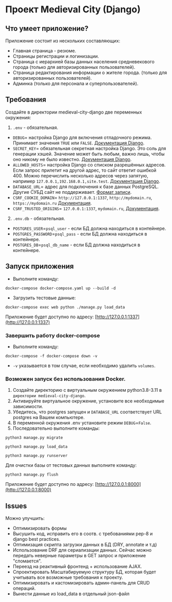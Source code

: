 # Проект Medieval City (Django)

## Что умеет приложение? 

Приложение состоит из нескольких составляющих:
- Главная страница - резюме.
- Страницы регистрации и логинизации.
- Страница с иерархией базы данных населения средневекового города (только для авторизированных пользователей).
- Страница редактирования информации о жителе города. (только для авторизированных пользователей).
- Админка (только для персонала и суперпользователей).

## Требования
Создайте в директории medieval-city-django две переменных окружения:
1) `.env` - обязательная.

- `DEBUG`= настройка Django для включения отладочного режима. Принимает значения `TRUE` или `FALSE`. [Документация Django](https://docs.djangoproject.com/en/3.2/ref/settings/#std:setting-DEBUG).
- `SECRET_KEY`= обязательная секретная настройка Django. Это соль для генерации хэшей. Значение может быть любым, важно лишь, чтобы оно никому не было известно. [Документация Django](https://docs.djangoproject.com/en/3.2/ref/settings/#secret-key).
- `ALLOWED_HOSTS`= настройка Django со списком разрешённых адресов. Если запрос прилетит на другой адрес, то сайт ответит ошибкой 400. Можно перечислить несколько адресов через запятую, например `127.0.0.1,192.168.0.1,site.test`. [Документация Django](https://docs.djangoproject.com/en/3.2/ref/settings/#allowed-hosts).
- `DATABASE_URL`= адрес для подключения к базе данных PostgreSQL. Другие СУБД сайт не поддерживает. [Формат записи](https://github.com/jacobian/dj-database-url#url-schema).
- `CSRF_COOKIE_DOMAIN`= `http://127.0.0.1:1337`, `http://mydomain.ru`, `https://mydomain.ru` [Документация](https://docs.djangoproject.com/en/4.0/ref/settings/#csrf-cookie-domain).
- `CSRF_TRUSTED_ORIGINS`= `127.0.0.1:1337`, `mydomain.ru`, [Документация](https://docs.djangoproject.com/en/4.0/ref/settings/#csrf-trusted-origins).


2) `.env.db` - обязательная.

- `POSTGRES_USER`=`psql_user` - если БД должна находиться в контейнере.
- `POSTGRES_PASSWORD`=`psql_pass` - если БД должна находиться в контейнере.
- `POSTGRES_DB`=`psql_db_name` - если БД должна находиться в контейнере.


## Запуск приложения
- Выполните команду:
```shell
docker-compose docker-compose.yaml up --build -d
```
- Загрузить тестовые данные:

```shell
docker-compose exec web python ./manage.py load_data
```
Приложение будет доступно по адресу: [http://127.0.0.1:1337](http://127.0.0.1:1337)


### Завершить работу docker-compose
- Выполните команду:
```shell
docker-compose -f docker-compose down -v
```
- `-v` указывается в том случае, если необходимо удалить `volumes`.

### Возможен запуск без использования Docker.

1) Создайте директорию с виртуальным окружением python3.8-3.11 в `директории medieval-city-django`.
2) Активируйте виртуальное окружение, установите все необходимые зависимости.
3) Убедитесь, что postgres запущен и `DATABASE_URL` соответствует URL postgres на Вашем компьютере.
4) В переменной окружения .env установите режим `DEBUG`=`False`.
5) Последовательно выполните команды:
```shell
python3 manage.py migrate
```
```shell
python3 manage.py load_data
```
```shell
python3 manage.py runserver
```

Для очистки базы от тестовых данных выполните команду:
```shell
python3 manage.py flush
```
Приложение будет доступно по адресу: [http://127.0.0.1:8000](http://127.0.0.1:8000)

## Issues 

Можно улучшить:

- Оптимизировать формы
- Высушить код, исправить его в соотв. с требованиями pep-8 и django best practices.
- Оптимизация скрипта загрузки данных в БД (DRY, annotate и т.д)
- Использование DRF для сериализации данных. Сейчас можно передать неверные параметры в GET запрос и приложение "сломается".
- Переезд на реактивный фронтенд + использование AJAX.
- Спроектировать Масштабируемую структуру БД, которая будет учитывать все возможные требования к проекту.
- Оптимизировать и кастомизировать админ-панель для CRUD операций.
- Вынести данные из load_data в отдельный json-файл